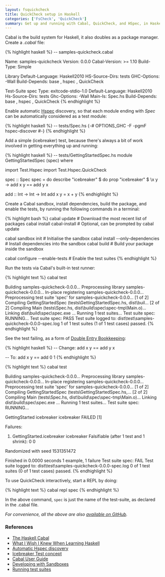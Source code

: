 ```yaml
---
layout: fsquickcheck
title: QuickCheck setup in Haskell
categories: ['FsCheck', 'QuickCheck']
summary: Get up and running with Cabal, QuickCheck, and HSpec, in Haskell.
---
```


Cabal is the build system for Haskell, it also doubles as a package manager. Create a *.cabal* file:

{% highlight haskell %}
-- samples-quickcheck.cabal

Name:                   samples-quickcheck
Version:                0.0.0
Cabal-Version:          >= 1.10
Build-Type:             Simple

Library
  Default-Language:     Haskell2010
  HS-Source-Dirs:       tests
  GHC-Options:          -Wall
  Build-Depends:        base
                      , hspec
                      , QuickCheck

Test-Suite spec
  Type:                 exitcode-stdio-1.0
  Default-Language:     Haskell2010
  Hs-Source-Dirs:       tests
  Ghc-Options:          -Wall
  Main-Is:              Spec.hs
  Build-Depends:        base
                      , hspec
                      , QuickCheck
{% endhighlight %}

Enable automatic [Hspec](http://hspec.github.io/) discovery, so that each module
ending with *Spec* can be automatically considered as a test module:

{% highlight haskell %}
-- tests/Spec.hs
{-# OPTIONS_GHC -F -pgmF hspec-discover #-}
{% endhighlight %}

Add a simple (icebreaker) test, because there's always a bit of work involved in
getting everything up and running:

{% highlight haskell %}
-- tests/GettingStartedSpec.hs
module GettingStartedSpec (spec) where

import Test.Hspec
import Test.Hspec.QuickCheck

spec :: Spec
spec = do
    describe "icebreaker" $ do
        prop "icebreaker" $ \x y ->
            add x y == add y x

add :: Int -> Int -> Int
add x y = x + y
{% endhighlight %}

Create a Cabal sandbox, install dependencies, build the package, and enable the
tests, by running the following commands in a terminal:

{% highlight bash %}
cabal update                      # Download the most recent list of packages
cabal install cabal-install       # Optional, can be prompted by cabal update

cabal sandbox init                # Initialise the sandbox
cabal install --only-dependencies # Install dependencies into the sandbox
cabal build                       # Build your package inside the sandbox

cabal configure --enable-tests    # Enable the test suites
{% endhighlight %}

Run the tests via Cabal's built-in test runner:

{% highlight text %}
cabal test

Building samples-quickcheck-0.0.0...
Preprocessing library samples-quickcheck-0.0.0...
In-place registering samples-quickcheck-0.0.0...
Preprocessing test suite 'spec' for samples-quickcheck-0.0.0...
[1 of 2] Compiling GettingStartedSpec (tests\GettingStartedSpec.hs, dist\buil...
[2 of 2] Compiling Main (tests\Spec.hs, dist\build\spec\spec-tmp\Main.o)...
Linking dist\build\spec\spec.exe ...
Running 1 test suites...
Test suite spec: RUNNING...
Test suite spec: PASS
Test suite logged to: dist\test\samples-quickcheck-0.0.0-spec.log
1 of 1 test suites (1 of 1 test cases) passed.
{% endhighlight %}

See the test failing, as a form of [Double Entry Bookkeeping](http://c2.com/cgi/wiki?DoubleEntryBookkeeping):


{% highlight haskell %}
-- Change:
add x y == add y x

-- To:
add x y == add 0 1
{% endhighlight %}

{% highlight text %}
cabal test

Building samples-quickcheck-0.0.0...
Preprocessing library samples-quickcheck-0.0.0...
In-place registering samples-quickcheck-0.0.0...
Preprocessing test suite 'spec' for samples-quickcheck-0.0.0...
[1 of 2] Compiling GettingStartedSpec (tests\GettingStartedSpec.hs,...
[2 of 2] Compiling Main (tests\Spec.hs, dist\build\spec\spec-tmp\Main.o)...
Linking dist\build\spec\spec.exe ...
Running 1 test suites...
Test suite spec: RUNNING...

GettingStarted
  icebreaker
    icebreaker FAILED [1]

Failures:

  1) GettingStarted.icebreaker icebreaker
       Falsifiable (after 1 test and 1 shrink):
       0
       0

Randomized with seed 1531351472

Finished in 0.0000 seconds
1 example, 1 failure
Test suite spec: FAIL
Test suite logged to: dist\test\samples-quickcheck-0.0.0-spec.log
0 of 1 test suites (0 of 1 test cases) passed.
{% endhighlight %}

To use QuickCheck interactively, start a REPL by doing:

{% highlight text %}
cabal repl spec
{% endhighlight %}

In the above command, `spec` is just the name of the test-suite, as declared in the .cabal file.


*For convenience, all the above are also [available on GitHub](https://github.com/moodmosaic/quickcheck-fscheck-samples/tree/master/samples-quickcheck).*

### References ###

* [The Haskell Cabal](https://www.haskell.org/cabal/)
* [What I Wish I Knew When Learning Haskell](http://www.stephendiehl.com/what/#cabal)
* [Automatic Hspec discovery](http://hspec.github.io/hspec-discover.html)
* [Icebreaker Test concept](http://blog.ploeh.dk/2015/01/10/diamond-kata-with-fscheck/)
* [Cabal User Guide](https://www.haskell.org/cabal/users-guide/)
 * [Developing with Sandboxes](https://www.haskell.org/cabal/users-guide/installing-packages.html#developing-with-sandboxes)
 * [Running test suites](https://www.haskell.org/cabal/users-guide/developing-packages.html#running-test-suites)
